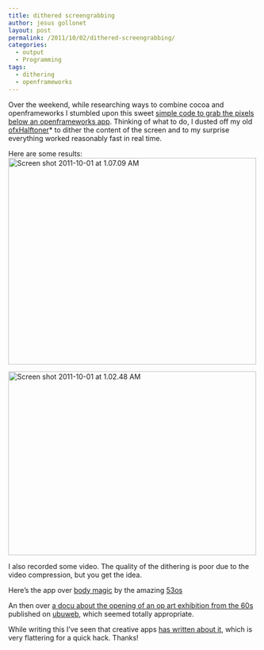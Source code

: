 ```yaml
---
title: dithered screengrabbing
author: jesus gollonet
layout: post
permalink: /2011/10/02/dithered-screengrabbing/
categories:
  - output
  - Programming
tags:
  - dithering
  - openframeworks
---
```

Over the weekend, while researching ways to combine cocoa and openframeworks I stumbled upon this sweet [simple code to grab the pixels below an openframeworks app][1]. Thinking of what to do, I dusted off my old [ofxHalftoner][2]* to dither the content of the screen and to my surprise everything worked reasonably fast in real time. 

Here are some results:  
[<img src="http://farm7.static.flickr.com/6157/6199302468_93a4fc2525.jpg" width="500" height="417" alt="Screen shot 2011-10-01 at 1.07.09 AM" />][3]

[<img src="http://farm7.static.flickr.com/6179/6199302530_83a699f5a5.jpg" width="500" height="371" alt="Screen shot 2011-10-01 at 1.02.48 AM" />][4]

I also recorded some video. The quality of the dithering is poor due to the video compression, but you get the idea.

Here&#8217;s the app over [body magic][5] by the amazing [53os][6]



An then over [a docu about the opening of an op art exhibition from the 60s][7] published on [ubuweb][8], which seemed totally appropriate.



While writing this I&#8217;ve seen that creative apps [has written about it][9], which is very flattering for a quick hack. Thanks!

 [1]: http://forum.openframeworks.cc/index.php/topic,2946.0.html
 [2]: https://github.com/jesusgollonet/ofxHalftoner
 [3]: http://www.flickr.com/photos/jesusgollonet/6199302468/ "Screen shot 2011-10-01 at 1.07.09 AM by jesus gollonet, on Flickr"
 [4]: http://www.flickr.com/photos/jesusgollonet/6199302530/ "Screen shot 2011-10-01 at 1.02.48 AM by jesus gollonet, on Flickr"
 [5]: http://www.gooooooooooooooooooooooooooooooooooooooooooooooooooooogle.com/bodymagic.html
 [6]: http://www.gooooooooooooooooooooooooooooooooooooooooooooooooooooogle.com/
 [7]: http://ubuweb.com/historical/responsive_eye/index.html
 [8]: http://ubuweb.com/
 [9]: http://www.creativeapplications.net/openframeworks/realtime-dithered-screen-capture-openframeworks/